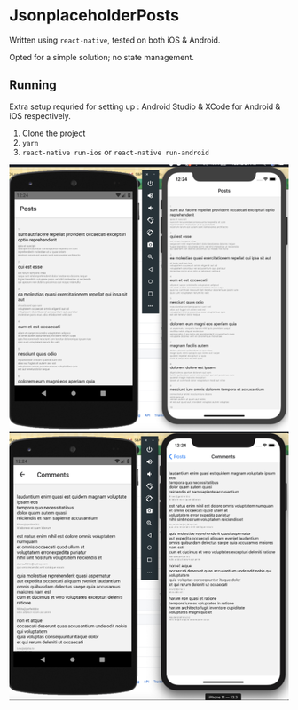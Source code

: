 # JsonplaceholderPosts

Written using `react-native`, tested on both iOS & Android.

Opted for a simple solution; no state management.

## Running

Extra setup requried for setting up : Android Studio & XCode for Android & iOS respectively.

1. Clone the project
2. `yarn`
3. `react-native run-ios` or `react-native run-android`


![Posts](https://raw.githubusercontent.com/akiwarheit/JsonplaceholderPosts/master/Screen%20Shot%202020-03-31%20at%2012.24.25%20PM.png)
![Comments](https://raw.githubusercontent.com/akiwarheit/JsonplaceholderPosts/master/Screen%20Shot%202020-03-31%20at%2012.24.36%20PM.png)
